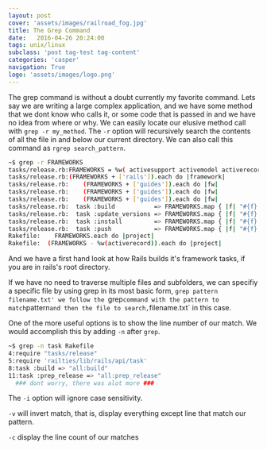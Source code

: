 ```yaml
---
layout: post
cover: 'assets/images/railroad_fog.jpg'
title: The Grep Command
date:   2016-04-26 20:24:00
tags: unix/linux 
subclass: 'post tag-test tag-content'
categories: 'casper'
navigation: True
logo: 'assets/images/logo.png'
---
```


The grep command is without a doubt currently my favorite command. Lets say we are writing a large complex application, and we have some method that we dont know who calls it, or some code that is passed in and we have no idea from where or why. We can easily locate our elusive method call with `grep -r my_method`. The `-r` option will recursively search the contents of all the file in and below our current directory. We can also call this command as `rgrep search_pattern`.

````bash
~$ grep -r FRAMEWORKS
tasks/release.rb:FRAMEWORKS = %w( activesupport activemodel activerecord actionview actionpack activejob actionmailer actioncable railties )
tasks/release.rb:(FRAMEWORKS + ['rails']).each do |framework|
tasks/release.rb:    (FRAMEWORKS + ['guides']).each do |fw|
tasks/release.rb:    (FRAMEWORKS + ['guides']).each do |fw|
tasks/release.rb:    (FRAMEWORKS + ['guides']).each do |fw|
tasks/release.rb:  task :build           => FRAMEWORKS.map { |f| "#{f}:build"           } + ['rails:build']
tasks/release.rb:  task :update_versions => FRAMEWORKS.map { |f| "#{f}:update_versions" } + ['rails:update_versions']
tasks/release.rb:  task :install         => FRAMEWORKS.map { |f| "#{f}:install"         } + ['rails:install']
tasks/release.rb:  task :push            => FRAMEWORKS.map { |f| "#{f}:push"            } + ['rails:push']
Rakefile:    FRAMEWORKS.each do |project|
Rakefile:  (FRAMEWORKS - %w(activerecord)).each do |project|
````
And we have a first hand look at how Rails builds it's framework tasks, if you are in rails's root directory.

If we have no need to traverse multiple files and subfolders, we can specifiy a specific file by using grep in its most basic form, `grep pattern filename.txt' we follow the `grep` command with the pattern to match `pattern` and then the file to search, `filename.txt` in this case.

One of the more useful options is to show the line number of our match. We would accomplish this by adding `-n` after `grep`. 

````bash
~$ grep -n task Rakefile
4:require "tasks/release"
5:require 'railties/lib/rails/api/task'
8:task :build => "all:build"
11:task :prep_release => "all:prep_release"
  ### dont worry, there was alot more ###
````
The `-i` option will ignore case sensitivity.

`-v` will invert match, that is, display everything except line that match our pattern. 

`-c` display the line count of our matches



